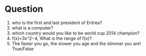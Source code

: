 Question
========
1. who is the first and last president of Eritrea?
2. what is a computer?
3. which country would you like to be world cup 2014 champion?
4. f(x)=3x^2−4, What is the range of f(x)?
5. The faster you go, the slower you age and the slimmer you are! True/False
